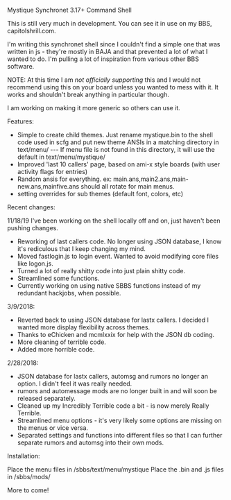 Mystique Synchronet 3.17+ Command Shell

This is still very much in development. You can see it in use on my BBS, capitolshrill.com.

I'm writing this synchronet shell since I couldn't find a simple one that was written in js - they're mostly in BAJA and that prevented a lot of what I wanted to do. I'm pulling a lot of inspiration from various other BBS software.

NOTE: At this time I am *not officially supporting* this and I would not recommend using this on your board unless you wanted to mess with it. It works and shouldn't break anything in particular though.

I am working on making it more generic so others can use it.

Features: 

* Simple to create child themes. Just rename mystique.bin to the shell code used in scfg and put new theme ANSIs in a matching directory in text/menu/ --- If menu file is not found in this directory, it will use the default in text/menu/mystique/
* Improved 'last 10 callers' page, based on ami-x style boards (with user activity flags for entries)
* Random ansis for everything. ex: main.ans,main2.ans,main-new.ans,mainfive.ans should all rotate for main menus.
* setting overrides for sub themes (default font, colors, etc)

Recent changes:

11/18/19
I've been working on the shell locally off and on, just haven't been pushing changes.

* Reworking of last callers code. No longer using JSON database, I know it's rediculous that I keep changing my mind.
* Moved fastlogin.js to login event. Wanted to avoid modifying core files like logon.js.
* Turned a lot of really shitty code into just plain shitty code.
* Streamlined some functions.
* Currently working on using native SBBS functions instead of my redundant hackjobs, when possible.

3/9/2018:
* Reverted back to using JSON database for lastx callers. I decided I wanted more display flexibility across themes.
* Thanks to eChicken and mcmlxxix for help with the JSON db coding.
* More cleaning of terrible code.
* Added more horrible code.

2/28/2018:
* JSON database for lastx callers, automsg and rumors no longer an option. I didn't feel it was really needed.
* rumors and automessage mods are no longer built in and will soon be released separately.
* Cleaned up my Incredibly Terrible code a bit - is now merely Really Terrible.
* Streamlined menu options - it's very likely some options are missing on the menus or vice versa.
* Separated settings and functions into different files so that I can further separate rumors and automsg into their own mods.

Installation:

Place the menu files in /sbbs/text/menu/mystique
Place the .bin and .js files in /sbbs/mods/

More to come!


